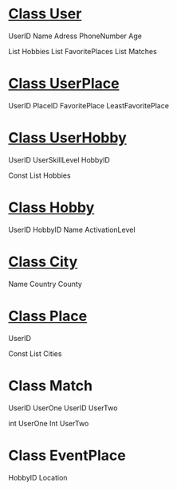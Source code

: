 # <u>Class User</u>

UserID
Name
Adress
PhoneNumber
Age

List<Hobbie> Hobbies
List<FavoritePlace> FavoritePlaces
List<Match> Matches

# <u>Class UserPlace</u>

UserID
PlaceID
FavoritePlace
LeastFavoritePlace

# <u>Class UserHobby</u>

UserID
UserSkillLevel
HobbyID

Const List<string> Hobbies 

# <u>Class Hobby</u>

UserID
HobbyID
Name
ActivationLevel

# <u>Class City</u>

Name
Country
County

# <u>Class Place</u>

UserID


Const List<City> Cities 

# Class Match

UserID UserOne
UserID UserTwo

int UserOne
Int UserTwo

# Class EventPlace

HobbyID
Location